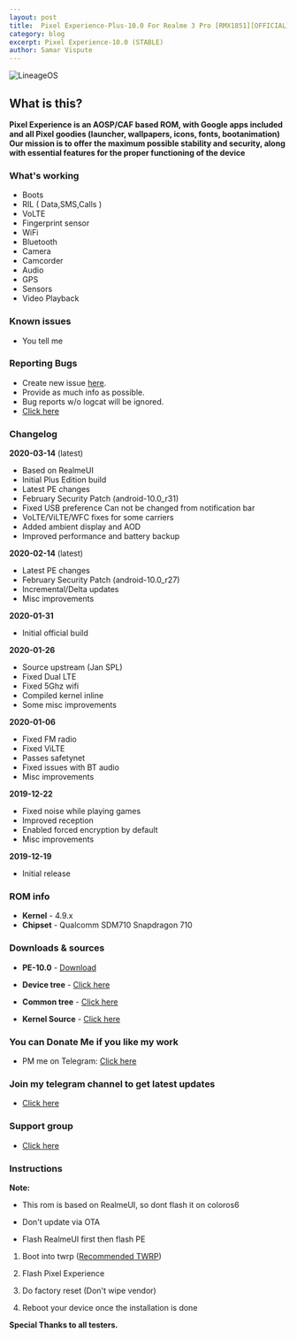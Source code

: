 ```yaml
---
layout: post
title:  Pixel Experience-Plus-10.0 For Realme 3 Pro [RMX1851][OFFICIAL]
category: blog
excerpt: Pixel Experience-10.0 (STABLE)
author: Samar Vispute
---
```


![LineageOS](https://img.xda-cdn.com/MOzKgPvLPaWB_b4AbFukRos8nB8=/https%3A%2F%2Fi.imgur.com%2FGtwTyCR.png)

## What is this?
**Pixel Experience is an AOSP/CAF based ROM, with Google apps included and all Pixel goodies (launcher, wallpapers, icons, fonts, bootanimation)
Our mission is to offer the maximum possible stability and security, along with essential features for the proper functioning of the device**

### What's working
* Boots
* RIL ( Data,SMS,Calls )
* VoLTE
* Fingerprint sensor
* WiFi
* Bluetooth
* Camera
* Camcorder
* Audio
* GPS
* Sensors
* Video Playback

### Known issues
* You tell me 

### Reporting Bugs
* Create new issue [here](https://github.com/SamarV-121/android_device_realme_RMX1851/issues).
* Provide as much info as possible.
* Bug reports w/o logcat will be ignored.
* [Click here](https://github.com/nathanchance/Android-Tools/blob/master/Guides/Proper_Bug_Reporting.txt)

### Changelog
**2020-03-14** (latest)
* Based on RealmeUI
* Initial Plus Edition build 
* Latest PE changes
* February Security Patch (android-10.0_r31)
* Fixed USB preference Can not be changed from notification bar
* VoLTE/ViLTE/WFC fixes for some carriers
* Added ambient display and AOD
* Improved performance and battery backup

**2020-02-14** (latest)
* Latest PE changes
* February Security Patch (android-10.0_r27)
* Incremental/Delta updates
* Misc improvements

**2020-01-31**
* Initial official build

**2020-01-26**
* Source upstream (Jan SPL)
* Fixed Dual LTE
* Fixed 5Ghz wifi
* Compiled kernel inline
* Some misc improvements

**2020-01-06**
* Fixed FM radio
* Fixed ViLTE
* Passes safetynet
* Fixed issues with BT audio
* Misc improvements

**2019-12-22**
* Fixed noise while playing games
* Improved reception
* Enabled forced encryption by default
* Misc improvements

**2019-12-19**
* Initial release

### ROM info
* **Kernel** - 4.9.x
* **Chipset** - Qualcomm SDM710 Snapdragon 710

### Downloads & sources
* **PE-10.0** - [Download](https://download.pixelexperience.org/RMX1851)

* **Device tree** -  [Click here](https://github.com/SamarV-121/android_device_realme_RMX1851)
* **Common tree** -  [Click here](https://github.com/SamarV-121/android_device_realme_sdm710-common)
* **Kernel Source** - [Click here](https://github.com/HyperTeam/android_kernel_realme_sdm710)

### You can Donate Me if you like my work
* PM me on Telegram: [Click here](https://web.telegram.org/#/im?p=@SamarV121)

### Join my telegram channel to get latest updates
* [Click here](https://t.me/SamarV121_P)

### Support group
* [Click here](https://t.me/rm3pro)

### Instructions
**Note:**
- This rom is based on RealmeUI, so dont flash it on coloros6

- Don't update via OTA 

- Flash RealmeUI first then flash PE

1) Boot into twrp ([Recommended TWRP](https://forum.xda-developers.com/realme-3-pro/development/recovery-unofficial-twrp-realme-3-pro-t3958697))

2) Flash Pixel Experience

3) Do factory reset (Don't wipe vendor)

4) Reboot your device once the installation is done

**Special Thanks to all testers.**
